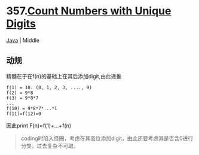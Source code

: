 # 357.[Count Numbers with Unique Digits](https://leetcode.com/problems/count-numbers-with-unique-digits/)
[Java](../java/357.CountNumberswithUniqueDigits.java) | Middle

## 动规
精髓在于在f(n)的基础上在其后添加digit,由此递推
```
f(1) = 10. (0, 1, 2, 3, ...., 9)
f(2) = 9*8
f(3) = 9*8*7
...
f(10) = 9*8*7*...*1
f(11)=f(12)=0
```
因此print F(n)=f(1)+...+f(n)
> coding时陷入怪圈，考虑在其高位添加digit，由此还要考虑其是否含0进行分类，过去复杂不可取。
